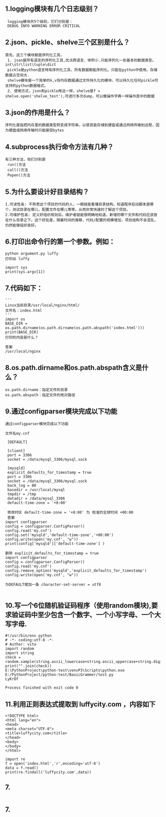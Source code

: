 ## 1.logging模块有几个日志级别？
```
 logging模块共5个级别，它们分别是：
 DEBUG INFO WARNING ERROR CRITICAL
```
## 2.json、pickle、shelve三个区别是什么？
```
首先，这三个模块都是序列化工具。
 1. json是所有语言的序列化工具,优点跨语言、体积小.只能序列化一些基本的数据类型。int\str\list\tuple\dict
 pickle是python语言特有序列化工具，所有数据都能序列化。只能在python中使用，存储数据占空间大.
 shelve模块是一个简单的k,v将内存数据通过文件持久化的模块，可以持久化任何pickle可支持的python数据格式。
 2. 使用方式，json和pickle用法一样，shelve是f = shelve.open('shelve_test'),可进行多次dump，可以像操作字典一样操作其中的数据
```
## 3.json的作用是什么？
```
序列化是指把内存里的数据类型转变成字符串，以使其能存储到硬盘或通过网络传输到远程，因为硬盘或网络传输时只能接受bytes
```
## 4.subprocess执行命令方法有几种？
```
有三种方法，他们分别是
 run()方法
 call()方法
 Popen()方法
```
## 5.为什么要设计好目录结构？
```
1.可读性高: 不熟悉这个项目的代码的人，一眼就能看懂目录结构，知道程序启动脚本是哪个，测试目录在哪儿，配置文件在哪儿等等。从而非常快速的了解这个项目。
2.可维护性高: 定义好组织规则后，维护者就能很明确地知道，新增的哪个文件和代码应该放在什么目录之下。这个好处是，随着时间的推移，代码/配置的规模增加，项目结构不会混乱，仍然能够组织良好。
```
## 6.打印出命令行的第一个参数。例如：
```
python argument.py luffy
打印出 luffy

import sys
print(sys.argv[1])
```
## 7.代码如下：
```
'''
Linux当前目录/usr/local/nginx/html/
文件名：index.html
'''
import os
BASE_DIR = os.path.dirname(os.path.dirname(os.path.abspath('index.html')))
print(BASE_DIR)
打印的内容是什么？

答案
/usr/local/nginx
```
## 8.os.path.dirname和os.path.abspath含义是什么？
```
os.path.dirname：指定文件的目录
os.path.abspath：指定文件的绝对路径
```
## 9.通过configparser模块完成以下功能
```
通过configparser模块完成以下功能

文件名my.cnf

 [DEFAULT]

 [client]
 port = 3306
 socket = /data/mysql_3306/mysql.sock

 [mysqld]
 explicit_defaults_for_timestamp = true
 port = 3306
 socket = /data/mysql_3306/mysql.sock
 back_log = 80
 basedir = /usr/local/mysql
 tmpdir = /tmp
 datadir = /data/mysql_3306
 default-time-zone = '+8:00'
 
 修改时区 default-time-zone = '+8:00' 为 校准的全球时间 +00:00
 答案
import configparser
config = configparser.ConfigParser()
config.read('my.cnf')
config.set('mysqld','default-time-zone','+00:00')
config.write(open('my.cnf', "w"))
print(config['mysqld']['default-time-zone'] )

删除 explicit_defaults_for_timestamp = true
import configparser
config = configparser.ConfigParser()
config.read('my.cnf')
config.remove_option('mysqld','explicit_defaults_for_timestamp')
config.write(open('my.cnf', "w"))

为DEFAULT增加一条 character-set-server = utf8


```
## 10.写一个6位随机验证码程序（使用random模块),要求验证码中至少包含一个数字、一个小写字母、一个大写字母.
```
#!/usr/bin/env python
# -*- coding:utf-8 -*-
# Author: vita
import random
import string
check = random.sample(string.ascii_lowercase+string.ascii_uppercase+string.digits,6)
print("".join(check))
E:\PythonProject\python-test\venvP3\Scripts\python.exe E:/PythonProject/python-test/BasicGrammer/test.py
LyKrDf

Process finished with exit code 0
```
## 11.利用正则表达式提取到 luffycity.com ，内容如下
```
<!DOCTYPE html>
<html lang="en">
<head>
<meta charset="UTF-8">
<title>luffycity.com</title>
</head>
<body>
</body>
</html>

import re
f = open('index.html','r',encoding='utf-8')
data = f.read()
print(re.findall('luffycity.com',data))
```
## 7.
```

```
## 7.
```

```
